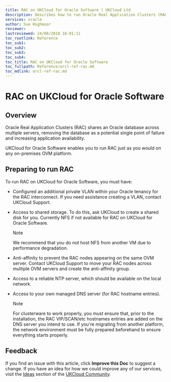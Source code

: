 ```yaml
---
title: RAC on UKCloud for Oracle Software | UKCloud Ltd
description: Describes how to run Oracle Real Application Clusters (RAC) on UKCloud for Oracle Software
services: oracle
author: Sue Highmoor
reviewer:
lastreviewed: 24/08/2018 16:01:11
toc_rootlink: Reference
toc_sub1: 
toc_sub2:
toc_sub3:
toc_sub4:
toc_title: RAC on UKCloud for Oracle Software
toc_fullpath: Reference/orcl-ref-rac.md
toc_mdlink: orcl-ref-rac.md
---
```


# RAC on UKCloud for Oracle Software

## Overview

Oracle Real Application Clusters (RAC) shares an Oracle database across multiple servers, removing the database as a potential single point of failure and increasing application availability.

UKCloud for Oracle Software enables you to run RAC just as you would on any on-premises OVM platform.

## Preparing to run RAC

To run RAC on UKCloud for Oracle Software, you must have:

- Configured an additional private VLAN within your Oracle tenancy for the RAC interconnect. If you need assistance creating a VLAN, contact UKCloud Support.
  

- Access to shared storage. To do this, ask UKCloud to create a shared disk for you. Currently NFS if not available for RAC on UKCloud for Oracle Software.

    > [!NOTE]
    > We recommend that you do not host NFS from another VM due to performance degradation.

- Anti-affinity to prevent the RAC nodes appearing on the same OVM server. Contact UKCloud Support to move your RAC nodes across multiple OVM servers and create the anti-affinity group.

- Access to a reliable NTP server, which should be available on the local network.

- Access to your own managed DNS server (for RAC hostname entries).

    > [!NOTE]
    > For clusterware to work properly, you must ensure that, prior to the installation, the RAC VIP/SCAN/etc hostnames entries are added on the DNS server you intend to use. If you're migrating from another platform, the network environment must be fully prepared beforehand to ensure everything starts properly.

## Feedback

If you find an issue with this article, click **Improve this Doc** to suggest a change. If you have an idea for how we could improve any of our services, visit the [Ideas](https://community.ukcloud.com/ideas) section of the [UKCloud Community](https://community.ukcloud.com).
